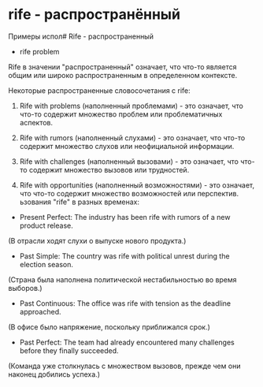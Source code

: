 # rife - распространённый

Примеры испол# Rife - распространенный

- rife problem

Rife в значении "распространенный" означает, что что-то является общим или широко распространенным в определенном контексте.

Некоторые распространенные словосочетания с rife:

1. Rife with problems (наполненный проблемами) - это означает, что что-то содержит множество проблем или проблематичных аспектов.

2. Rife with rumors (наполненный слухами) - это означает, что что-то содержит множество слухов или неофициальной информации.

3. Rife with challenges (наполненный вызовами) - это означает, что что-то содержит множество вызовов или трудностей.

4. Rife with opportunities (наполненный возможностями) - это означает, что что-то содержит множество возможностей или перспектив.
   ьзования "rife" в разных временах:

- Present Perfect: The industry has been rife with rumors of a new product release.

(В отрасли ходят слухи о выпуске нового продукта.)

- Past Simple: The country was rife with political unrest during the election season.

(Страна была наполнена политической нестабильностью во время выборов.)

- Past Continuous: The office was rife with tension as the deadline approached.

(В офисе было напряжение, поскольку приближался срок.)

- Past Perfect: The team had already encountered many challenges before they finally succeeded.

(Команда уже столкнулась с множеством вызовов, прежде чем они наконец добились успеха.)
